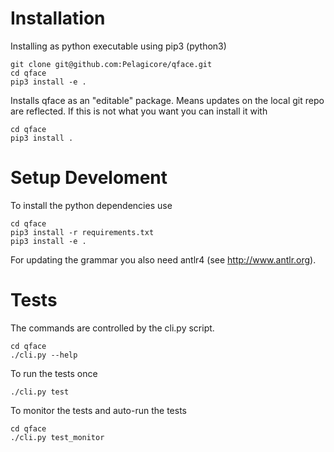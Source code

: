 # Installation

Installing as python executable using pip3 (python3)

    git clone git@github.com:Pelagicore/qface.git
    cd qface
    pip3 install -e .

Installs qface as an "editable" package. Means updates on the local git repo are reflected. If this is not what you want you can install it with

    cd qface
    pip3 install .


# Setup Develoment

To install the python dependencies use

    cd qface
    pip3 install -r requirements.txt
    pip3 install -e .

For updating the grammar you also need antlr4 (see http://www.antlr.org).

# Tests

The commands are controlled by the cli.py script.

    cd qface
    ./cli.py --help

To run the tests once

    ./cli.py test

To monitor the tests and auto-run the tests

    cd qface
    ./cli.py test_monitor




